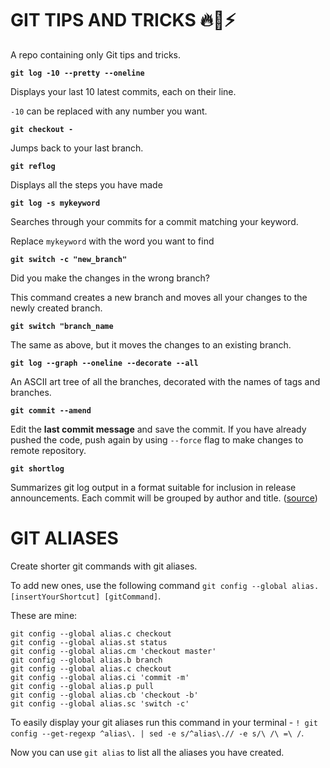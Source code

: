 # GIT TIPS AND TRICKS 🔥🚀⚡


A repo containing only Git tips and tricks.

**`git log -10 --pretty --oneline`**

Displays your last 10 latest commits, each on their line.

`-10` can be replaced with any number you want.

**`git checkout -`**

Jumps back to your last branch.

**`git reflog`**

Displays all the steps you have made

**`git log -s mykeyword`**

Searches through your commits for a commit matching your keyword.

Replace `mykeyword` with the word you want to find

**`git switch -c "new_branch"`**

Did you make the changes in the wrong branch?

This command creates a new branch and moves all your changes to the newly created branch.

**`git switch "branch_name`**

The same as above, but it moves the changes to an existing branch.

**`git log --graph --oneline --decorate --all`**

An ASCII art tree of all the branches, decorated with the names of tags and branches.

**`git commit --amend`**

Edit the **last commit message** and save the commit. If you have already pushed the code, push again by using `--force` flag to make changes to remote repository.

**`git shortlog`**

Summarizes git log output in a format suitable for inclusion in release
announcements. Each commit will be grouped by author and title. ([source](https://git-scm.com/docs/git-shortlog)) 

# GIT ALIASES

Create shorter git commands with git aliases.

To add new ones, use the following command `git config --global alias.[insertYourShortcut] [gitCommand]`.

These are mine:

```
git config --global alias.c checkout
git config --global alias.st status
git config --global alias.cm 'checkout master'
git config --global alias.b branch
git config --global alias.c checkout
git config --global alias.ci 'commit -m'
git config --global alias.p pull
git config --global alias.cb 'checkout -b'
git config --global alias.sc 'switch -c'
```

To easily display your git aliases run this command in your terminal - `! git config --get-regexp ^alias\. | sed -e s/^alias\.// -e s/\ /\ =\ /`.

Now you can use `git alias` to list all the aliases you have created.
